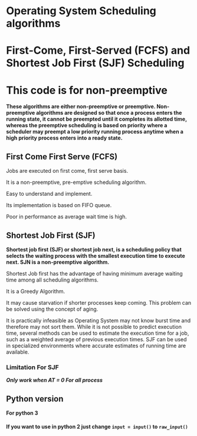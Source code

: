 # Operating System Scheduling algorithms 
# First-Come, First-Served (FCFS) and Shortest Job First (SJF) Scheduling
# This code is for non-preemptive

**These algorithms are either non-preemptive or preemptive. Non-preemptive algorithms are designed so that once a process enters the running state, it cannot be preempted until it completes its allotted time, whereas the preemptive scheduling is based on priority where a scheduler may preempt a low priority running process anytime when a high priority process enters into a ready state.**


## First Come First Serve (FCFS)


Jobs are executed on first come, first serve basis.


It is a non-preemptive, pre-emptive scheduling algorithm.


Easy to understand and implement.


Its implementation is based on FIFO queue.


Poor in performance as average wait time is high.


## Shortest Job First (SJF)

**Shortest job first (SJF) or shortest job next, is a scheduling policy that selects the waiting process with the smallest execution time to execute next. SJN is a non-preemptive algorithm.**

Shortest Job first has the advantage of having minimum average waiting time among all scheduling algorithms. 

It is a Greedy Algorithm. 

It may cause starvation if shorter processes keep coming. This problem can be solved using the concept of aging.

It is practically infeasible as Operating System may not know burst time and therefore may not sort them. While it is not possible to 
predict execution time, several methods can be used to estimate the execution time for a job, such as a weighted average of previous execution times. SJF can be used in specialized environments where accurate estimates of running time are available.


### Limitation For SJF
 ***Only work when AT = 0 For all process***
 
 ## Python version
 **For python 3**
 #### If you want to use in python 2 just change `input = input()` to `raw_input()`

